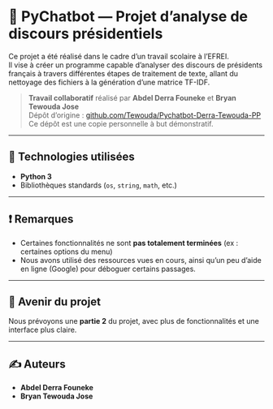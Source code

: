 
# 🧠 PyChatbot — Projet d’analyse de discours présidentiels

Ce projet a été réalisé dans le cadre d’un travail scolaire à l’EFREI.  
Il vise à créer un programme capable d’analyser des discours de présidents français à travers différentes étapes de traitement de texte, allant du nettoyage des fichiers à la génération d’une matrice TF-IDF.

> **Travail collaboratif** réalisé par **Abdel Derra Founeke** et **Bryan Tewouda Jose**  
> Dépôt d’origine : [github.com/Tewouda/Pychatbot-Derra-Tewouda-PP](https://github.com/Tewouda/Pychatbot-Derra-Tewouda-PP)  
> Ce dépôt est une copie personnelle à but démonstratif.

---

## 🔧 Technologies utilisées

- **Python 3**
- Bibliothèques standards (`os`, `string`, `math`, etc.)

---

## ❗ Remarques

- Certaines fonctionnalités ne sont **pas totalement terminées** (ex : certaines options du menu)
- Nous avons utilisé des ressources vues en cours, ainsi qu’un peu d’aide en ligne (Google) pour déboguer certains passages.

---

## 📌 Avenir du projet

Nous prévoyons une **partie 2** du projet, avec plus de fonctionnalités et une interface plus claire.

---

## ✍️ Auteurs

- **Abdel Derra Founeke**
- **Bryan Tewouda Jose**
